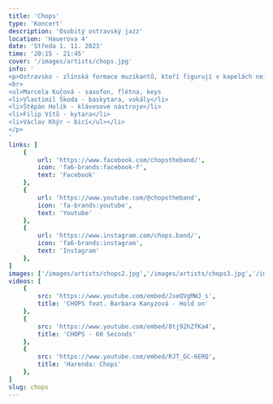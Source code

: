 ```yaml
---
title: 'Chops'
type: 'Koncert'
description: 'Osobitý ostravský jazz'
location: 'Hauerova 4'
date: 'Středa 1. 11. 2023'
time: '20:15 - 21:45'
cover: '/images/artists/chops.jpg'
info: '
<p>Ostravsko - zlínská formace muzikantů, kteří figurují v kapelách nejrůznějších žánrů - od jazzu, přes blues, pop, neo soul až po hiphop. Tyto zkušenosti promítají do barvitého repertoáru, který se vám zaryje do hlavy jednoduše jako popová písnička a to navzdory tomu, že je nejspíš založená na polyrytmických motivech a promyšlené jazzové harmonii.</p>
<br>
<ul>Marcela Kučová - saxofon, flétna, keys
<li>Vlastimil Škoda - baskytara, vokály</li>
<li>Štěpán Holík - klávesové nástroje</li>
<li>Filip Vítů - kytara</li>
<li>Václav Khýr – bicí</ul></li>
</p>
'
links: [
    {
        url: 'https://www.facebook.com/chopstheband/',
        icon: 'fa6-brands:facebook-f',
        text: 'Facebook'
    },
    {
        url: 'https://www.youtube.com/@chopstheband',
        icon: 'fa-brands:youtube',
        text: 'Youtube'
    },
    {
        url: 'https://www.instagram.com/chops.band/',
        icon: 'fa6-brands:instagram',
        text: 'Instagram'
    },
]
images: ['/images/artists/chops2.jpg','/images/artists/chops3.jpg','/images/artists/chops4.jpg']
videos: [
    {
        src: 'https://www.youtube.com/embed/JseQVgMWJ_s',
        title: 'CHOPS feat. Barbara Kanyzová - Hold on'
    },
    {
        src: 'https://www.youtube.com/embed/8tj92hZfKa4',
        title: 'CHOPS - 60 Seconds'
    },
    {
        src: 'https://www.youtube.com/embed/RJT_GC-6ERQ',
        title: 'Harenda: Chops'
    },
]
slug: chops
---
```


